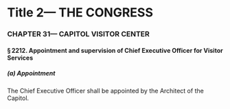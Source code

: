
# Title 2— THE CONGRESS
### CHAPTER 31— CAPITOL VISITOR CENTER
#### § 2212. Appointment and supervision of Chief Executive Officer for Visitor Services
##### (a) Appointment

The Chief Executive Officer shall be appointed by the Architect of the Capitol.
